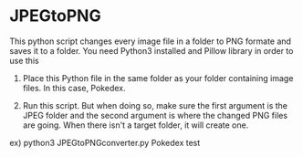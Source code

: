 # JPEGtoPNG
This python script changes every image file in a folder to PNG formate and saves it to a folder.
You need Python3 installed and Pillow library in order to use this

1. Place this Python file in the same folder as your folder containing image files. In this case, Pokedex.

2. Run this script. But when doing so, make sure the first argument is the JPEG folder 
and the second argument is where the changed PNG files are going. When there isn't a target folder, it will create one.

ex) python3 JPEGtoPNGconverter.py Pokedex test
